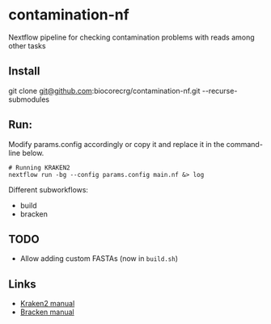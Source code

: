 # contamination-nf
Nextflow pipeline for checking contamination problems with reads among other tasks

## Install
git clone git@github.com:biocorecrg/contamination-nf.git --recurse-submodules 


## Run:

Modify params.config accordingly or copy it and replace it in the command-line below.

```
# Running KRAKEN2
nextflow run -bg --config params.config main.nf &> log
```

Different subworkflows:

* build
* bracken

## TODO

* Allow adding custom FASTAs (now in ```build.sh```)

## Links

* [Kraken2 manual](https://github.com/DerrickWood/kraken2/blob/master/docs/MANUAL.markdown)
* [Bracken manual](http://ccb.jhu.edu/software/bracken/index.shtml?t=manual)
